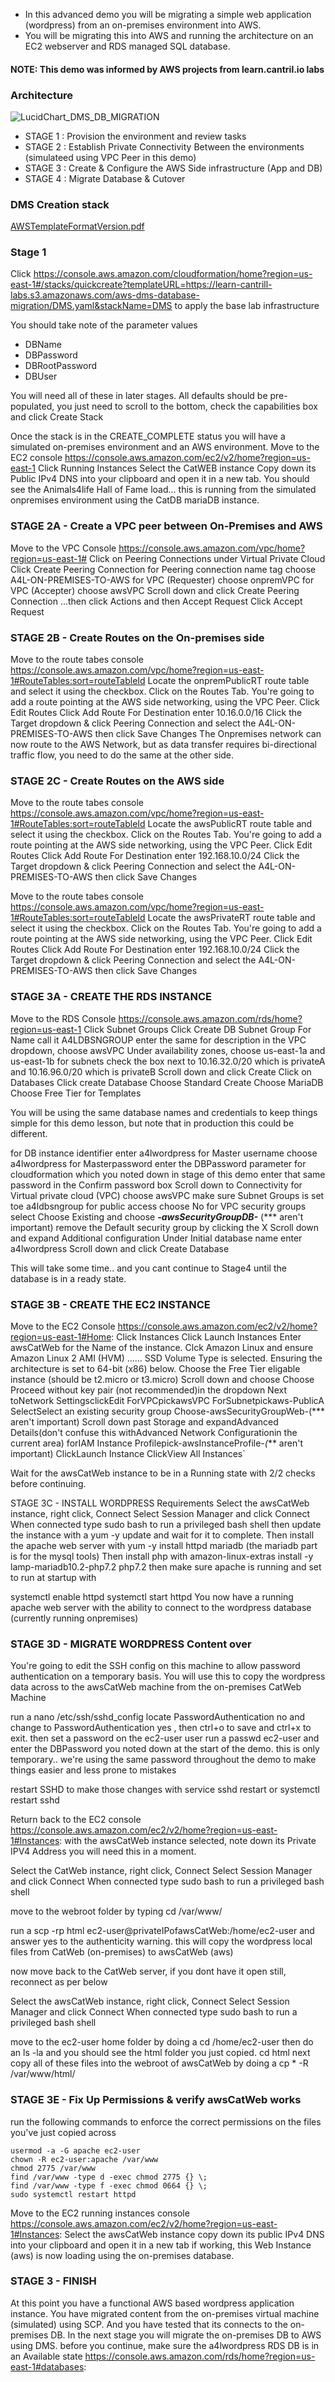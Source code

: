 - In this advanced demo you will be migrating a simple web application (wordpress) from an on-premises environment into AWS.
- You will be migrating this into AWS and running the architecture on an EC2 webserver and RDS managed SQL database.

#### NOTE: This demo was informed by AWS projects from learn.cantril.io labs 

### Architecture

![LucidChart_DMS_DB_MIGRATION](https://user-images.githubusercontent.com/23315232/177317640-a753fb41-2f9d-44e7-8db5-f3ae185bcddd.png)

- STAGE 1 : Provision the environment and review tasks
- STAGE 2 : Establish Private Connectivity Between the environments (simulateed using VPC Peer in this demo)
- STAGE 3 : Create & Configure the AWS Side infrastructure (App and DB)
- STAGE 4 : Migrate Database & Cutover


### DMS Creation stack

[AWSTemplateFormatVersion.pdf](https://github.com/jtoguntoye/AWS_projects/files/9046036/AWSTemplateFormatVersion.pdf)

### Stage 1
Click https://console.aws.amazon.com/cloudformation/home?region=us-east-1#/stacks/quickcreate?templateURL=https://learn-cantrill-labs.s3.amazonaws.com/aws-dms-database-migration/DMS.yaml&stackName=DMS to apply the base lab infrastructure

You should take note of the parameter values

- DBName
- DBPassword
- DBRootPassword
- DBUser

You will need all of these in later stages.
All defaults should be pre-populated, you just need to scroll to the bottom, check the capabilities box and click Create Stack


Once the stack is in the CREATE_COMPLETE status you will have a simulated on-premises environment and an AWS environment. Move to the EC2 console https://console.aws.amazon.com/ec2/v2/home?region=us-east-1
Click Running Instances
Select the CatWEB instance
Copy down its Public IPv4 DNS into your clipboard and open it in a new tab.
You should see the Animals4life Hall of Fame load... this is running from the simulated onpremises environment using the CatDB mariaDB instance.




### STAGE 2A - Create a VPC peer between On-Premises and AWS
Move to the VPC Console https://console.aws.amazon.com/vpc/home?region=us-east-1#
Click on Peering Connections under Virtual Private Cloud
Click Create Peering Connection
for Peering connection name tag choose A4L-ON-PREMISES-TO-AWS
for VPC (Requester) choose onpremVPC
for VPC (Accepter) choose awsVPC
Scroll down and click Create Peering Connection
...then click Actions and then Accept Request
Click Accept Request

### STAGE 2B - Create Routes on the On-premises side
Move to the route tabes console https://console.aws.amazon.com/vpc/home?region=us-east-1#RouteTables:sort=routeTableId
Locate the onpremPublicRT route table and select it using the checkbox.
Click on the Routes Tab.
You're going to add a route pointing at the AWS side networking, using the VPC Peer.
Click Edit Routes
Click Add Route
For Destination enter 10.16.0.0/16
Click the Target dropdown & click Peering Connection and select the A4L-ON-PREMISES-TO-AWS then click Save Changes
The Onpremises network can now route to the AWS Network, but as data transfer requires bi-directional traffic flow, you need to do the same at the other side.

### STAGE 2C - Create Routes on the AWS side
Move to the route tabes console https://console.aws.amazon.com/vpc/home?region=us-east-1#RouteTables:sort=routeTableId
Locate the awsPublicRT route table and select it using the checkbox.
Click on the Routes Tab.
You're going to add a route pointing at the AWS side networking, using the VPC Peer.
Click Edit Routes
Click Add Route
For Destination enter 192.168.10.0/24
Click the Target dropdown & click Peering Connection and select the A4L-ON-PREMISES-TO-AWS then click Save Changes

Move to the route tabes console https://console.aws.amazon.com/vpc/home?region=us-east-1#RouteTables:sort=routeTableId
Locate the awsPrivateRT route table and select it using the checkbox.
Click on the Routes Tab.
You're going to add a route pointing at the AWS side networking, using the VPC Peer.
Click Edit Routes
Click Add Route
For Destination enter 192.168.10.0/24
Click the Target dropdown & click Peering Connection and select the A4L-ON-PREMISES-TO-AWS then click Save Changes


### STAGE 3A - CREATE THE RDS INSTANCE
Move to the RDS Console https://console.aws.amazon.com/rds/home?region=us-east-1
Click Subnet Groups
Click Create DB Subnet Group
For Name call it A4LDBSNGROUP enter the same for description in the VPC dropdown, choose awsVPC
Under availability zones, choose us-east-1a and us-east-1b
for subnets check the box next to 10.16.32.0/20 which is privateA and 10.16.96.0/20 which is privateB
Scroll down and click Create
Click on Databases
Click create Database
Choose Standard Create
Choose MariaDB Choose Free Tier for Templates

You will be using the same database names and credentials to keep things simple for this demo lesson, but note that in production this could be different.

for DB instance identifier enter a4lwordpress
for Master username choose a4lwordpress
for Masterpassword enter the DBPassword parameter for cloudformation which you noted down in stage of this demo enter that same password in the Confirm password box
Scroll down to Connectivity
for Virtual private cloud (VPC) choose awsVPC
make sure Subnet Groups is set toe a4ldbsngroup
for public access choose No
for VPC security groups select Choose Existing and choose ***-awsSecurityGroupDB-*** (*** aren't important)
remove the Default security group by clicking the X
Scroll down and expand Additional configuration
Under Initial database name enter a4lwordpress
Scroll down and click Create Database

This will take some time.. and you cant continue to Stage4 until the database is in a ready state.

### STAGE 3B - CREATE THE EC2 INSTANCE
Move to the EC2 Console https://console.aws.amazon.com/ec2/v2/home?region=us-east-1#Home:
Click Instances
Click Launch Instances
Enter awsCatWeb for the Name of the instance.
Clck Amazon Linux and ensure Amazon Linux 2 AMI (HVM) ...... SSD Volume Type is selected.
Ensuring the architecture is set to 64-bit (x86) below.
Choose the Free Tier eligable instance (should be t2.micro or t3.micro)
Scroll down and choose Choose Proceed without key pair (not recommended)in the dropdown Next toNetwork SettingsclickEdit ForVPCpickawsVPC ForSubnetpickaws-PublicA SelectSelect an existing security group Choose-awsSecurityGroupWeb-(*** aren't important) Scroll down past Storage and expandAdvanced Details(don't confuse this withAdvanced Network Configurationin the current area) forIAM Instance Profilepick-awsInstanceProfile-*(*** aren't important) ClickLaunch Instance ClickView All Instances`

Wait for the awsCatWeb instance to be in a Running state with 2/2 checks before continuing.

STAGE 3C - INSTALL WORDPRESS Requirements
Select the awsCatWeb instance, right click, Connect
Select Session Manager and click Connect
When connected type sudo bash to run a privileged bash shell then update the instance with a yum -y update and wait for it to complete.
Then install the apache web server with yum -y install httpd mariadb (the mariadb part is for the mysql tools) Then install php with amazon-linux-extras install -y lamp-mariadb10.2-php7.2 php7.2
then make sure apache is running and set to run at startup with

systemctl enable httpd
systemctl start httpd
You now have a running apache web server with the ability to connect to the wordpress database (currently running onpremises)

### STAGE 3D - MIGRATE WORDPRESS Content over
You're going to edit the SSH config on this machine to allow password authentication on a temporary basis.
You will use this to copy the wordpress data across to the awsCatWeb machine from the on-premises CatWeb Machine

run a nano /etc/ssh/sshd_config
locate PasswordAuthentication no and change to PasswordAuthentication yes , then ctrl+o to save and ctrl+x to exit.
then set a password on the ec2-user user
run a passwd ec2-user and enter the DBPassword you noted down at the start of the demo.
this is only temporary.. we're using the same password throughout the demo to make things easier and less prone to mistakes

restart SSHD to make those changes with service sshd restart or systemctl restart sshd

Return back to the EC2 console https://console.aws.amazon.com/ec2/v2/home?region=us-east-1#Instances:
with the awsCatWeb instance selected, note down its Private IPV4 Address you will need this in a moment.

Select the CatWeb instance, right click, Connect
Select Session Manager and click Connect
When connected type sudo bash to run a privileged bash shell

move to the webroot folder by typing cd /var/www/

run a scp -rp html ec2-user@privateIPofawsCatWeb:/home/ec2-user and answer yes to the authenticity warning.
this will copy the wordpress local files from CatWeb (on-premises) to awsCatWeb (aws)

now move back to the CatWeb server, if you dont have it open still, reconnect as per below

Select the awsCatWeb instance, right click, Connect
Select Session Manager and click Connect
When connected type sudo bash to run a privileged bash shell

move to the ec2-user home folder by doing a cd /home/ec2-user
then do an ls -la and you should see the html folder you just copied.
cd html
next copy all of these files into the webroot of awsCatWeb by doing a cp * -R /var/www/html/

### STAGE 3E - Fix Up Permissions & verify awsCatWeb works
run the following commands to enforce the correct permissions on the files you've just copied across

```
usermod -a -G apache ec2-user   
chown -R ec2-user:apache /var/www
chmod 2775 /var/www
find /var/www -type d -exec chmod 2775 {} \;
find /var/www -type f -exec chmod 0664 {} \;
sudo systemctl restart httpd
```

Move to the EC2 running instances console https://console.aws.amazon.com/ec2/v2/home?region=us-east-1#Instances:
Select the awsCatWeb instance
copy down its public IPv4 DNS into your clipboard and open it in a new tab
if working, this Web Instance (aws) is now loading using the on-premises database.

### STAGE 3 - FINISH
At this point you have a functional AWS based wordpress application instance.
You have migrated content from the on-premises virtual machine (simulated) using SCP.
And you have tested that its connects to the on-premises DB. In the next stage you will migrate the on-premises DB to AWS using DMS. before you continue, make sure the a4lwordpress RDS DB is in an Available state https://console.aws.amazon.com/rds/home?region=us-east-1#databases:
